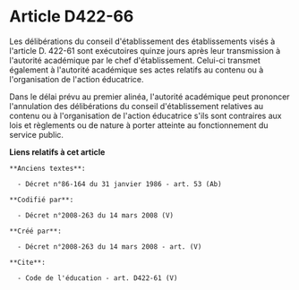 # Article D422-66

Les délibérations du conseil d'établissement des établissements visés à l'article D. 422-61 sont exécutoires quinze jours
après leur transmission à l'autorité académique par le chef d'établissement. Celui-ci transmet également à l'autorité
académique ses actes relatifs au contenu ou à l'organisation de l'action éducatrice. 

Dans le délai prévu au premier alinéa, l'autorité académique peut prononcer l'annulation des délibérations du conseil
d'établissement relatives au contenu ou à l'organisation de l'action éducatrice s'ils sont contraires aux lois et règlements
ou de nature à porter atteinte au fonctionnement du service public.

**Liens relatifs à cet article**

	**Anciens textes**:

	  - Décret n°86-164 du 31 janvier 1986 - art. 53 (Ab)

	**Codifié par**:

	  - Décret n°2008-263 du 14 mars 2008 (V)

	**Créé par**:

	  - Décret n°2008-263 du 14 mars 2008 - art. (V)

	**Cite**:

	  - Code de l'éducation - art. D422-61 (V)

